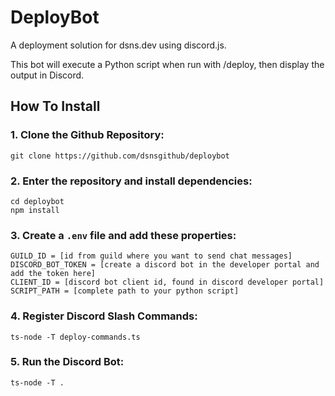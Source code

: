 # DeployBot

A deployment solution for dsns.dev using discord.js.

This bot will execute a Python script when run with /deploy, then display the output in Discord.

## How To Install

### 1. Clone the Github Repository:

	git clone https://github.com/dsnsgithub/deploybot

### 2. Enter the repository and install dependencies:

	cd deploybot
	npm install

### 3. Create a `.env` file and add these properties:

	GUILD_ID = [id from guild where you want to send chat messages]
	DISCORD_BOT_TOKEN = [create a discord bot in the developer portal and add the token here]
	CLIENT_ID = [discord bot client id, found in discord developer portal] 
	SCRIPT_PATH = [complete path to your python script]

### 4. Register Discord Slash Commands:

    ts-node -T deploy-commands.ts

### 5. Run the Discord Bot:

    ts-node -T .